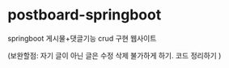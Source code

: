 # postboard-springboot
springboot 게시물+댓글기능 crud 구현 웹사이트

(보완할점: 
자기 글이 아닌 글은 수정 삭제 불가하게 하기. 
코드 정리하기 )
